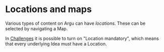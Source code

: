 # Locations and maps

Various types of content on Argu can have _locations_. These can be selected by navigating a Map.

In [Challenges](challenges_and_ideas.md) it is possible to turn on "Location mandatory", which means that every underlying Idea must have a Location.
